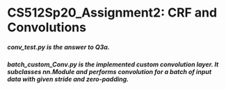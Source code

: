 # CS512Sp20_Assignment2: CRF and Convolutions
##### conv_test.py is the answer to Q3a. 
##### batch_custom_Conv.py is the implemented custom convolution layer. It subclasses nn.Module and performs convolution for a batch of input data with given stride and zero-padding.
